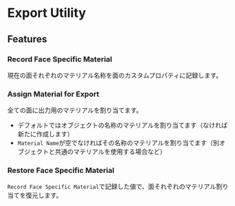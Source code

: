 Export Utility
==============

Features
--------

### Record Face Specific Material

現在の面それぞれのマテリアル名称を面のカスタムプロパティに記録します。

### Assign Material for Export

全ての面に出力用のマテリアルを割り当てます。

* デフォルトではオブジェクトの名称のマテリアルを割り当てます（なければ新たに作成します）
* `Material Name`が空でなければその名称のマテリアルを割り当てます（別オブジェクトと共通のマテリアルを使用する場合など）

### Restore Face Specific Material

`Record Face Specific Material`で記録した値で、面それぞれのマテリアル割り当てを復元します。
